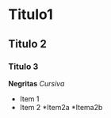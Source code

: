 # Titulo1
## Titulo 2
### Titulo 3
**Negritas** _Cursiva_
* Item 1
* Item 2
    *Item2a
    *Itema2b
